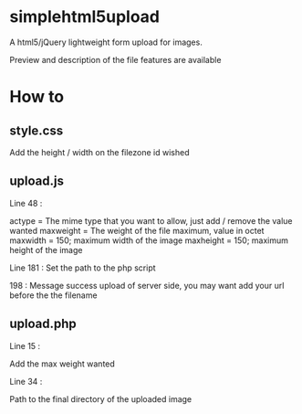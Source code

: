 # simplehtml5upload

A html5/jQuery lightweight form upload for images.

Preview and description of the file features are available

# How to

style.css
---------

Add the height / width on the filezone id wished

upload.js
---------
Line 48 :

actype = The mime type that you want to allow, just add / remove the value wanted 
maxweight = The weight of the file maximum, value in octet
maxwidth = 150; maximum width of the image
maxheight = 150; maximum height of the image

Line 181 : Set the path to the php script

198 : Message success upload of server side, you may want add your url before the the filename

upload.php
----------

Line 15 :

Add the max weight wanted

Line 34 :

Path to the final directory of the uploaded image
